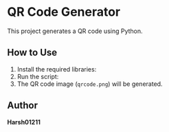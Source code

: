 # QR Code Generator  
This project generates a QR code using Python.  

## How to Use  
1. Install the required libraries:
2. Run the script:  
3. The QR code image (`qrcode.png`) will be generated.  

## Author  
**Harsh01211**

